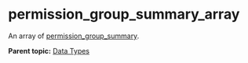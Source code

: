 # permission_group_summary_array

An array of [permission_group_summary](r_permission_group_summary.md#).

**Parent topic:** [Data Types](../data_types/c_datatypes.md)

